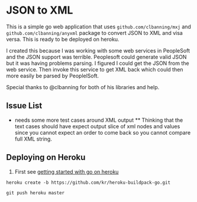 # JSON to XML

This is a simple go web application that uses `github.com/clbanning/mxj` and `github.com/clbanning/anyxml` package to convert JSON to XML and visa versa. This is ready to be deployed on heroku.

I created this because I was working with some web services in PeopleSoft and the JSON support was terrible. Peoplesoft could generate valid JSON but it was having problems parsing.  I figured I could get the JSON from the web service. Then invoke this service to get XML back which could then more easily be parsed by PeoplelSoft.

Special thanks to @clbanning for both of his libraries and help.


## Issue List

* needs some more test cases around XML output
** Thinking that the text cases should have expect output slice of xml nodes and values since you cannot expect an order to come back so you cannot compare full XML string. 




## Deploying on Heroku

1. First see [getting started with go on heroku](http://mmcgrana.github.io/2012/09/getting-started-with-go-on-heroku.html)


`heroku create -b https://github.com/kr/heroku-buildpack-go.git`

`git push heroku master`